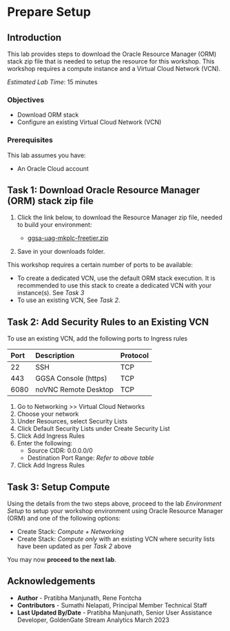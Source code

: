# Prepare Setup

## Introduction
This lab provides steps to download the Oracle Resource Manager (ORM) stack zip file that is needed to setup the resource for this workshop. This workshop requires a compute instance and a Virtual Cloud Network (VCN).

*Estimated Lab Time*: 15 minutes

### Objectives
-   Download ORM stack
-   Configure an existing Virtual Cloud Network (VCN)

### Prerequisites
This lab assumes you have:
- An Oracle Cloud account

## Task 1: Download Oracle Resource Manager (ORM) stack zip file
1.  Click the link below, to download the Resource Manager zip file, needed to build your environment:

    - [ggsa-uag-mkplc-freetier.zip](https://objectstorage.us-ashburn-1.oraclecloud.com/p/ZuOLyGBxqG7SIXz7MWbFTl2SQaal3-QKChVeRU7vZrw7oWr8s4KsHKoxlr3Bv5_q/n/natdsecurity/b/stack/o/ggsa-uag-mkplc-freetier.zip)

2.  Save in your downloads folder.

This workshop requires a certain number of ports to be available:
- To create a dedicated VCN, use the default ORM stack execution. It is recommended to use this stack to create a dedicated VCN with your instance(s). See *Task 3*
- To use an existing VCN, See *Task 2*.

## Task 2: Add Security Rules to an Existing VCN   
 To use an existing VCN, add the following ports to Ingress rules

| Port           |Description                            |Protocol
| :------------- | :------------------------------------ | :-----------
| 22             | SSH                                   | TCP
| 443            | GGSA Console (https)                  | TCP
| 6080           | noVNC Remote Desktop                  | TCP

1.  Go to Networking >> Virtual Cloud Networks
2.  Choose your network
3.  Under Resources, select Security Lists
4.  Click Default Security Lists under Create Security List
5.  Click Add Ingress Rules
6.  Enter the following:  
    - Source CIDR: 0.0.0.0/0
    - Destination Port Range: *Refer to above table*
7.  Click Add Ingress Rules

## Task 3: Setup Compute   
Using the details from the two steps above, proceed to the lab *Environment Setup* to setup your workshop environment using Oracle Resource Manager (ORM) and one of the following options:
  -  Create Stack:  *Compute + Networking*
  -  Create Stack:  *Compute only* with an existing VCN where security lists have been updated as per *Task 2* above

You may now **proceed to the next lab**.

## Acknowledgements

* **Author** - Pratibha Manjunath, Rene Fontcha
* **Contributors** - Sumathi Nelapati, Principal Member Technical Staff
* **Last Updated By/Date** - Pratibha Manjunath, Senior User Assistance Developer, GoldenGate Stream Analytics March 2023